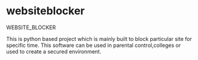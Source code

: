 # websiteblocker
WEBSITE_BLOCKER


This is python based project which is mainly built to block particular site for specific time. This software can be used in parental control,colleges or used to create a secured environment.
